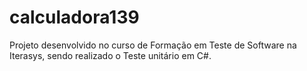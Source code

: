 # calculadora139
Projeto desenvolvido no curso de Formação em Teste de Software na Iterasys, sendo realizado o Teste unitário em C#.
